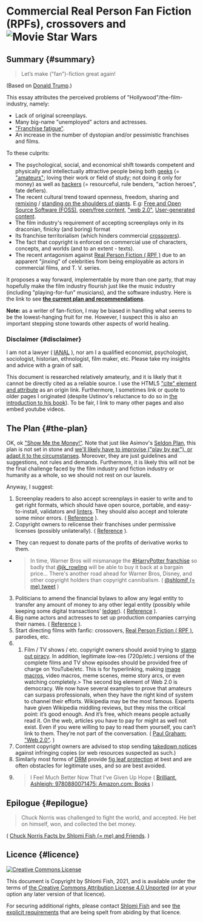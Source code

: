# Commercial Real Person Fan Fiction (RPFs), crossovers and  ![Movie Star Wars][1]

## Summary	{#summary}

> Let’s make ("fan")-fiction great again!

(Based on [Donald Trump][2].)

This essay attributes the perceived problems of "Hollywood"/the-film-industry, namely:

* Lack of original screenplays.
* Many big-name "unemployed" actors and actresses.
* [ "Franchise fatigue"][3].
* An increase in the number of dystopian and/or pessimistic franchises and films.

To these culprits:

* The psychological, social, and economical shift towards competent and physically and intellectually attractive people being both [geeks][4] (= ["amateurs"][5]; loving their work or field of study; not doing it only for money) as well as [hackers][6] (= resourceful, rule benders, "action heroes", fate defiers).
* The recent cultural trend toward openness, freedom, sharing and [remixing][7] / [ standing on the shoulders of giants][8]. E.g: [Free and Open Source Software (FOSS)][9], [open/free content][10], ["web 2.0"][11], [User-generated content][12].
* The film industry's requirement of accepting screenplays only in its draconian, finicky (and boring) format
* Its franchise territorialism (which hinders commercial [crossovers][13]).
* The fact that copyright is enforced on commercial use of characters, concepts, and worlds (and to an extent - texts).
* The recent antagonism against [Real Person Fiction ( RPF )][14] due to an apparent "jinxing" of celebrities from being employable as actors in commercial films, and T. V. series.

It proposes a way forward, implementable by more than one party, that may hopefully make the film industry flourish just like the music industry (including "playing-for-fun" musicians), and the software industry. Here is the link to see [**the current plan and recommendations**][15].

**Note:** as a writer of fan-fiction, I may be biased in handling what seems to be the lowest-hanging fruit for me. However, I suspect this is also an important stepping stone towards other aspects of world healing.

### Disclaimer	{#disclaimer}

I am not a lawyer ( [IANAL][16] ), nor am I a qualified economist, psychologist, sociologist, historian, ethnologist, film maker, etc. Please take my insights and advice with a grain of salt.

This document is researched relatively amateurly, and it is likely that it cannot be directly cited as a reliable source. I use the HTML5 ["cite" element and attribute][17] as an origin link. Furthermore, I sometimes link or quote to older pages I originated (despite Ustinov's reluctance to do so in [the introduction to his book][18]). To be fair, I link to many other pages and also embed youtube videos.

## The Plan	{#the-plan}

OK, ok ["Show Me the Money!"][19]. Note that just like Asimov's [ Seldon Plan][20], this plan is not set in stone and [ we'll likely have to improvise ("play by ear"), or adapt it to the circumstanses][21]. Moreover, they are just guidelines and suggestions, not rules and demands. Furthermore, it is likely this will not be the final challenge faced by the film industry and fiction industry or humanity as a whole, so we should not rest on our laurels.

Anyway, I suggest:

1. Screenplay readers to also accept screenplays in easier to write and to get right formats, which should have open source, portable, and easy-to-install, validators and [linters][22]. They should also accept and tolerate some minor errors. ( [Reference][23] ).
2. Copyright owners to relicense their franchises under permissive licenses (possibly unilaterally). ( [Reference][24] ).
  * They can request to donate parts of the profits of derivative works to them.
  * > In time, Warner Bros will mismanage the [\#HarryPotter franchise][25] so badly that [@jk\_rowling][26] will be able to buy it back at a bargain price… There's another road ahead for Warner Bros, Disney, and other copyright holders than copyright cannibalism.    ( [@shlomif (= me) tweet][27] )
3. Politicians to amend the financial bylaws to allow any legal entity to transfer any amount of money to any other legal entity (possibly while keeping some digital transactions' [ledger][28]). ( [Reference][29] ).
4. Big name actors and actresses to set up production companies carrying their names. ( [Reference][30] ).
5. Start directing films with fanfic: crossovers, [Real Person Fiction ( RPF )][31], parodies, etc.
6. 1. Film / TV shows / etc. copyright owners should avoid trying to [stamp out piracy][32]. In addition, legitimate low-res (720p/etc.) versions of the complete films and TV show episodes should be provided free of charge on YouTube/etc. This is for hyperlinking, making [image macros][33], video macros, meme scenes, meme story arcs, or even watching completely.> The second big element of Web 2.0 is democracy. We now have several examples to prove that amateurs can surpass professionals, when they have the right kind of system to channel their efforts. Wikipedia may be the most famous. Experts have given Wikipedia middling reviews, but they miss the critical point: it’s good enough. And it’s free, which means people actually read it. On the web, articles you have to pay for might as well not exist. Even if you were willing to pay to read them yourself, you can’t link to them. They’re not part of the conversation.    ( [Paul Graham: "Web 2.0"][34]. )
  2. Content copyright owners are advised to stop sending [takedown notices][35] against infringing copies (or web resources suspected as such.)
  3. Similarly most forms of [DRM][36] provide [fig leaf protection][37] at best and are often obstacles for legitimate uses, and so are best avoided.
  4. > I Feel Much Better Now That I've Given Up Hope    ( [Brilliant, Ashleigh: 9780880071475: Amazon.com: Books][38] )

## Epilogue	{#epilogue}

> Chuck Norris was challenged to fight the world, and accepted. He bet on himself, won, and collected the bet money.

 ( [ Chuck Norris Facts by Shlomi Fish (= me) and Friends][39]. )

## Licence	{#licence}

[![Creative Commons License][40]][41]

This document is Copyright by Shlomi Fish, 2021, and is available under the terms of [the Creative Commons Attribution License 4.0 Unported][42] (or at your option any later version of that licence).

For securing additional rights, please contact [Shlomi Fish][43] and see [the explicit requirements][44] that are being spelt from abiding by that licence.

  [1]: https://www.shlomifish.org/philosophy/culture/case-for-commercial-fan-fiction/../../../humour/Queen-Padme-Tales/teaser/parody-logo--after-convert-to-curves.svg
  [2]: https://en.wikipedia.org/wiki/Crippled_America
  [3]: https://entertainment.slashdot.org/story/20/12/29/1429227/disney-will-test-the-limits-of-franchise-fatigue-in-2021-and-2022
  [4]: https://www.shlomifish.org/philosophy/culture/case-for-commercial-fan-fiction/#geek_def
  [5]: https://en.wikipedia.org/wiki/Amateur
  [6]: https://www.shlomifish.org/philosophy/culture/case-for-commercial-fan-fiction/#what_is_hacking
  [7]: https://en.wikipedia.org/wiki/Remix_(book)
  [8]: https://en.wikipedia.org/wiki/Standing_on_the_shoulders_of_giants
  [9]: https://en.wikipedia.org/wiki/Free_and_open-source_software
  [10]: https://en.wikipedia.org/wiki/Free_content
  [11]: https://en.wikipedia.org/wiki/Web_2.0
  [12]: https://en.wikipedia.org/wiki/User-generated_content
  [13]: https://en.wikipedia.org/wiki/Crossover_(fiction)
  [14]: https://en.wikipedia.org/wiki/Real_person_fiction
  [15]: https://www.shlomifish.org/philosophy/culture/case-for-commercial-fan-fiction/#the-plan
  [16]: https://en.wikipedia.org/wiki/IANAL
  [17]: https://developer.mozilla.org/en-US/docs/Web/HTML/Element/cite
  [18]: https://www.amazon.com/Quotable-Ustinov-Peter/dp/1573920258
  [19]: https://www.youtube.com/watch?v=FFrag8ll85w
  [20]: https://www.shlomifish.org/philosophy/psychology/changing-the-seldon-plan/
  [21]: https://www.shlomifish.org/humour/Summerschool-at-the-NSA/ongoing-text.html
  [22]: https://github.com/caramelomartins/awesome-linters
  [23]: https://www.shlomifish.org/philosophy/culture/case-for-commercial-fan-fiction/#hollywood_screenplay_format
  [24]: https://www.shlomifish.org/philosophy/culture/case-for-commercial-fan-fiction/#freeing_franchises
  [25]: https://en.wikipedia.org/wiki/Wizarding_World
  [26]: https://twitter.com/jk_rowling
  [27]: https://twitter.com/shlomif/status/1335316113887023105
  [28]: https://en.wikipedia.org/wiki/Ledger
  [29]: https://www.shlomifish.org/philosophy/culture/case-for-commercial-fan-fiction/#money_cant_buy_you_love
  [30]: https://www.shlomifish.org/philosophy/culture/case-for-commercial-fan-fiction/#suing_actors
  [31]: https://en.wikipedia.org/wiki/Real_person_fiction
  [32]: https://www.shlomifish.org/philosophy/case-for-file-swapping/
  [33]: https://en.wikipedia.org/wiki/Image_macro
  [34]: http://www.paulgraham.com/web20.html
  [35]: https://www.shlomifish.org/philosophy/culture/case-for-commercial-fan-fiction/#takedown_notices
  [36]: https://en.wikipedia.org/wiki/Digital_rights_management
  [37]: https://en.wikipedia.org/wiki/Fig_leaf
  [38]: https://www.amazon.com/Feel-Much-Better-That-Given/dp/0880071478
  [39]: https://www.shlomifish.org/humour/fortunes/show.cgi?id=shlomif-fact-chuck-156
  [40]: ../../../images/somerights20.png
  [41]: http://creativecommons.org/licenses/by/4.0/
  [42]: http://creativecommons.org/licenses/by/4.0/
  [43]: http://www.shlomifish.org/me/contact-me/
  [44]: http://www.shlomifish.org/meta/copyrights/
